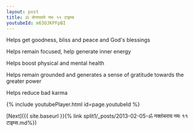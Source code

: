 ```yaml
---
layout: post
title: ॐ सेनापतये नमः ११ टाइम्स
youtubeId: m63OJKPFpBI
---
```

 
 
Helps get goodness, bliss and peace and God's blessings
 
Helps remain focused, help generate inner energy 
 
Helps boost physical and mental health 
 
Helps remain grounded and generates a sense of gratitude towards the greater power 
 
Helps reduce bad karma
 
 
 
 


{% include youtubePlayer.html id=page.youtubeId %}
 
[Next]({{ site.baseurl }}{% link  split1/_posts/2013-02-05-ॐ नक्तंचराय नमः ११ टाइम्स.md%})
 
